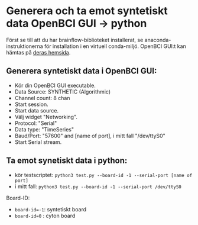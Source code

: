 # Generera och ta emot syntetiskt data OpenBCI GUI -> python

Först se till att du har brainflow-biblioteket installerat, se anaconda-instruktionerna för installation i en virtuell conda-miljö. OpenBCI GUI:t kan hämtas på [deras hemsida](https://openbci.com/downloads).

## Generera syntetiskt data i OpenBCI GUI:

 - Kör din OpenBCI GUI executable.
 - Data Source: SYNTHETIC (Algorithmic)
 - Channel count: 8 chan
 - Start session.
 - Start data source.
 - Välj widget "Networking".
 - Protocol: "Serial"
 - Data type: "TimeSeries"
 - Baud/Port: "57600" and \[name of port\], i mitt fall "/dev/ttyS0"
 - Start Serial stream.
	
## Ta emot synetiskt data i python:

 - kör testscriptet: `python3 test.py --board-id -1 --serial-port [name of port]`
 - i mitt fall: `python3 test.py --board-id -1 --serial-port /dev/ttyS0`
 
Board-ID:
 - `board-id=-1`: syntetiskt board
 - `board-id=0` : cyton board
